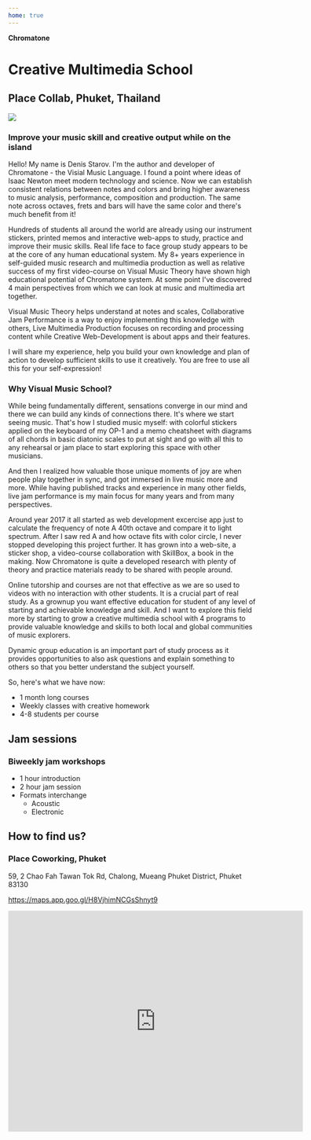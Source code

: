 ```yaml
---
home: true
---
```


<script setup>
import ClassSchedule from './classes/ClassSchedule.vue'
import ProgramsList from './programs/ProgramsList.vue'
import YoutubeEmbed from './use/YoutubeEmbed.vue'

import { defineClientComponent } from 'vitepress'
const CourseList = defineClientComponent(() => import('./courses/CourseList.vue'))
</script>

**Chromatone**

# Creative Multimedia School

## Place Collab, Phuket, Thailand

<img class="w-full max-w-55ch rounded-xl" src="/photo.jpeg" />

### Improve your music skill and creative output while on the island

Hello! My name is Denis Starov. I'm the author and developer of Chromatone - the Visial Music Language. I found a point where ideas of Isaac Newton meet modern technology and science. Now we can establish consistent relations between notes and colors and bring higher awareness to music analysis, performance, composition and production. The same note across octaves, frets and bars will have the same color and there's much benefit from it!

Hundreds of students all around the world are already using our instrument stickers, printed memos and interactive web-apps to study, practice and improve their music skills. Real life face to face group study appears to be at the core of any human educational system. My 8+ years experience in self-guided music research and multimedia production as well as relative success of my first video-course on Visual Music Theory have shown high educational potential of Chromatone system. At some point I've discovered 4 main perspectives from which we can look at music and multimedia art together.

Visual Music Theory helps understand at notes and scales, Collaborative Jam Performance is a way to enjoy implementing this knowledge with others, Live Multimedia Production focuses on recording and processing content while Creative Web-Development is about apps and their features.

I will share my experience, help you build your own knowledge and plan of action to develop sufficient skills to use it creatively. You are free to use all this for your self-expression!

<YoutubeEmbed video="34Sg5JMlE10" />

<ProgramsList />

<CourseList />

<ClassSchedule />

### Why Visual Music School?

While being fundamentally different, sensations converge in our mind and there we can build any kinds of connections there. It's where we start seeing music. That's how I studied music myself: with colorful stickers applied on the keyboard of my OP-1 and a memo cheatsheet with diagrams of all chords in basic diatonic scales to put at sight and go with all this to any rehearsal or jam place to start exploring this space with other musicians.

And then I realized how valuable those unique moments of joy are when people play together in sync, and got immersed in live music more and more. While having published tracks and experience in many other fields, live jam performance is my main focus for many years and from many perspectives.

Around year 2017 it all started as web development excercise app just to calculate the frequency of note A 40th octave and compare it to light spectrum. After I saw red A and how octave fits with color circle, I never stopped developing this project further. It has grown into a web-site, a sticker shop, a video-course collaboration with SkillBox, a book in the making. Now Chromatone is quite a developed research with plenty of theory and practice materials ready to be shared with people around.

Online tutorship and courses are not that effective as we are so used to videos with no interaction with other students. It is a crucial part of real study. As a grownup you want effective education for student of any level of starting and achievable knowledge and skill. And I want to explore this field more by starting to grow a creative multimedia school with 4 programs to provide valuable knowledge and skills to both local and global communities of music explorers.

Dynamic group education is an important part of study process as it provides opportunities to also ask questions and explain something to others so that you better understand the subject yourself.

So, here's what we have now:

- 1 month long courses
- Weekly classes with creative homework
- 4-8 students per course

## Jam sessions

### Biweekly jam workshops

- 1 hour introduction
- 2 hour jam session
- Formats interchange
  - Acoustic
  - Electronic

## How to find us?

### Place Coworking, Phuket

59, 2 Chao Fah Tawan Tok Rd,
Chalong, Mueang Phuket District,
Phuket 83130

https://maps.app.goo.gl/H8VjhimNCGsShnyt9

<iframe src="https://www.google.com/maps/embed?pb=!1m18!1m12!1m3!1d31619.23403019168!2d98.33620267822933!3d7.8526906901330715!2m3!1f0!2f0!3f0!3m2!1i1024!2i768!4f13.1!3m3!1m2!1s0x30502f11be80d1b3%3A0xc8c70cc2395f418a!2sPLACE%20COWORKING%20PHUKET!5e0!3m2!1sru!2sth!4v1734540603134!5m2!1sru!2sth" class="m-4" width="600" height="450" style="border:0;" allowfullscreen="" loading="lazy" referrerpolicy="no-referrer-when-downgrade"></iframe>
